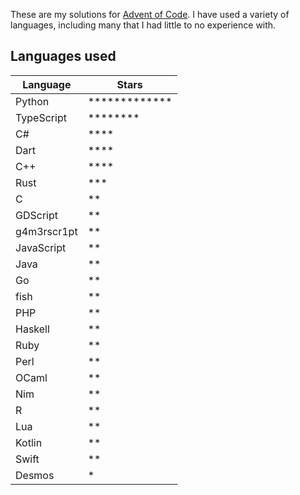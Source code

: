 These are my solutions for [Advent of Code](https://adventofcode.com). I have used a variety of languages, including many that I had little to no experience with.

## Languages used

| Language    | Stars                      |
| ----------- | -------------------------- |
| Python      | \*\*\*\*\*\*\*\*\*\*\*\*\* |
| TypeScript  | \*\*\*\*\*\*\*\*           |
| C#          | \*\*\*\*                   |
| Dart        | \*\*\*\*                   |
| C++         | \*\*\*\*                   |
| Rust        | \*\*\*                     |
| C           | \*\*                       |
| GDScript    | \*\*                       |
| g4m3rscr1pt | \*\*                       |
| JavaScript  | \*\*                       |
| Java        | \*\*                       |
| Go          | \*\*                       |
| fish        | \*\*                       |
| PHP         | \*\*                       |
| Haskell     | \*\*                       |
| Ruby        | \*\*                       |
| Perl        | \*\*                       |
| OCaml       | \*\*                       |
| Nim         | \*\*                       |
| R           | \*\*                       |
| Lua         | \*\*                       |
| Kotlin      | \*\*                       |
| Swift       | \*\*                       |
| Desmos      | \*                         |

